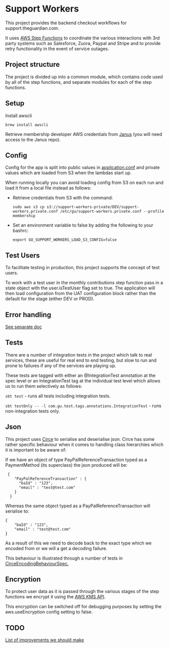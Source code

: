 Support Workers
===============

This project provides the backend checkout workflows for support.theguardian.com.

It uses [AWS Step Functions](https://aws.amazon.com/step-functions/) to coordinate the various interactions with 3rd party systems
such as Salesforce, Zuora, Paypal and Stripe and to provide retry functionality in the event of service outages.

## Project structure
The project is divided up into a common module, which contains code used by all of the step functions, and separate
modules for each of the step functions.

## Setup

Install awscli
```
brew install awscli
```

Retrieve membership developer AWS credentials from [Janus](https://github.com/guardian/janus) (you will need access to the Janus repo).

## Config
Config for the app is split into public values in [application.conf](common/src/main/resources/application.conf)
and private values which are loaded from S3 when the lambdas start up.

When running locally you can avoid loading config from S3 on each run and load it from a local file instead as follows:

* Retrieve credentials from S3 with the command:

    `sudo aws s3 cp s3://support-workers-private/DEV/support-workers.private.conf /etc/gu/support-workers.private.conf --profile membership`

* Set an environment variable to false by adding the following to your bashrc:

    `export GU_SUPPORT_WORKERS_LOAD_S3_CONFIG=false`

## Test Users
To facilitate testing in production, this project supports the concept of test users.

To work with a test user in the monthly contributions step function pass in a state
object with the user.isTestUser flag set to true. The application will then load configuration
from the UAT configuration block rather than the default for the stage (either DEV or PROD).

## Error handling
[See separate doc](./docs/error-handling.md)

## Tests
There are a number of integration tests in the project which talk to real services, these are useful for real end to end testing, but slow to run and prone to failures if any of the services are playing up.

These tests are tagged with either an @IntegrationTest annotation at the spec level or an IntegrationTest tag at the individual test level which allows us to run them selectively as follows:

`sbt test` - runs all tests including integration tests.

`sbt testOnly -- -l com.gu.test.tags.annotations.IntegrationTest` - runs non-integration tests only.


## Json
This project uses [Circe](https://github.com/circe/circe) to serialise and deserialise json.
Circe has some rather specific behaviour when it comes to handling class hierarchies which it is important to be aware of:

If we have an object of type PayPalReferenceTransaction typed as a PaymentMethod (its superclass) the json produced will be:

     {
        "PayPalReferenceTransaction" : {
          "baId" : "123",
          "email" : "test@test.com"
        }
      }

Whereas the same object typed as a PayPalReferenceTransaction will serialise to:

    {
        "baId" : "123",
        "email" : "test@test.com"
    }

As a result of this we need to decode back to the exact type which we encoded from or we will a get a decoding failure.

This behaviour is illustrated through a number of tests in [CirceEncodingBehaviourSpec.](/monthly-contributions/src/test/scala/com/gu/support/workers/CirceEncodingBehaviourSpec.scala)

## Encryption
To protect user data as it is passed through the various stages of the step functions we encrypt it using the [AWS KMS API](https://docs.aws.amazon.com/kms/latest/developerguide/programming-top.html).

This encryption can be switched off for debugging purposes by setting the aws.useEncryption config setting to false.

## TODO

[List of improvements we should make](/TODO.md)

